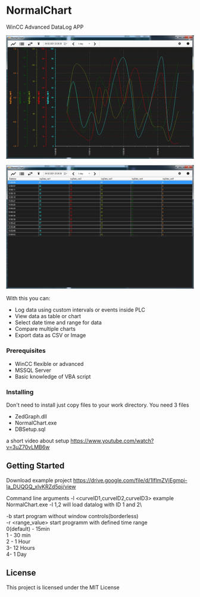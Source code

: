 # NormalChart

WinCC Advanced DataLog APP

![Image](/ScreenShots/1.jpg?raw=true)

![Image](/ScreenShots/2.jpg?raw=true)

With this you can:
- Log data using custom intervals or events inside PLC
- View data as table or chart
- Select date time and range for data
- Compare multiple charts
- Export data as CSV or Image

### Prerequisites

- WinCC flexible or advanced
- MSSQL Server
- Basic knowledge of VBA script

### Installing

Don't need to install just copy files to your work directory. You need 3 files

- ZedGraph.dll
- NormalChart.exe
- DBSetup.sql

a short video about setup
https://www.youtube.com/watch?v=3uZ70vLMB6w


## Getting Started

Download example project
https://drive.google.com/file/d/1IflmZVjEgmpi-la_DUQGQ_xlvKRZd5pj/view

Command line arguments
-l <curveID1,curveID2,curveID3>  example NormalChart.exe -l 1,2 will load datalog with ID 1 and 2\

-b  start program without window controls(borderless)\
-r <range_value> start programm with defined time range\
 0(default) - 15min\
 1 - 30 min\
 2 - 1 Hour\
 3- 12 Hours\
 4- 1 Day
 

## License

This project is licensed under the MIT License 

